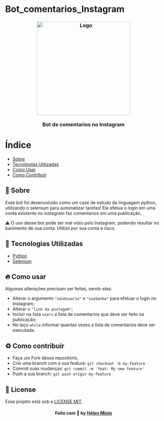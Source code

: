 # Bot_comentarios_Instagram

<h3 align="center">
    <img alt="Logo" title="#logo" width="300px" src="https://img.ibxk.com.br/2021/05/07/07031742837001.jpg?w=1120&h=420&mode=crop&scale=both">
    <br><br>
    <b>Bot de comentarios no Instagram</b>  
    <br>
</h3>

# Índice
- [Sobre](#sobre)
- [Tecnologias Utilizadas](#tecnologias-utilizadas)
- [Como Usar](#como-usar)
- [Como Contribuir](#como-contribuir)

<a id="sobre"></a>
## :bookmark: Sobre
Esse bot foi desenvolvido como um case de estudo da linguagem python, utilizando o selenium para automatizar tarefas!
Ele efetua o login em uma conta existente no instagram faz comentarios em uma publicação.

⚠️ O uso desse bot pode ser mal visto pelo Instagram, podendo resultar no banimento de sua conta. Utilize por sua conta e risco.

<a id="tecnologias-utilizadas"></a>
## :rocket: Tecnologias Utilizadas
* [Python](https://www.python.org/)
* [Selenium](https://www.selenium.dev/)

<a id="como-usar"></a>
## :fire: Como usar
Algumas alterações precisam ser feitas, sendo elas:
* Alterar o argumento `"seuUsuario"` e `"suaSenha"` para efetuar o login no Instagram;
* Alterar o `"link da postagem"`;
* Incluir na lista `users` a lista de comentarios que deve ser feito na publicação;
* No laço `while` informar quantas vezes a lista de comentarios deve ser executada.
 
## :recycle: Como contribuir

- Faça um Fork desse repositório,
- Crie uma branch com a sua feature: `git checkout -b my-feature`
- Commit suas mudanças: `git commit -m 'feat: My new feature'`
- Push a sua branch: `git push origin my-feature`
## :memo: License

Esse projeto está sob a [LICENSE MIT](LICENSE).

<h4 align="center">
    Feito com 💜 by <a href="https://www.linkedin.com/in/helenminin/" target="_blank">Hélen Minin</a>
</h4>
